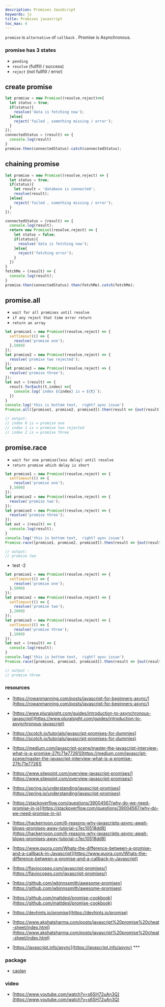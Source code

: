 ```yaml
---
description: Promises JavaScript
keywords: js
title: Promises javascript
toc_max: 4
---
```


`promise` is `alternative` of `callback` . Promise is Asynchronous.

### promise has 3 states

* `pending`
* `resolve` (fullfill / success)
* `reject` (not fullfill / error)

## create promise

```js
let promise = new Promise((resolve,reject)=>{
  let status = true;
  if(status){
    resolve('data is fetching now');
  }else{
    reject('failed , something missing / error');
  }
});
connectedStatus = (result) => {
  console.log(result)
}
promise.then(connectedStatus).catch(connectedStatus);
```

## chaining promise

```js
let promise = new Promise((resolve,reject) => {
  let status = true;
  if(status){
    let result = 'database is connected';
    resolve(result);
  }else{
    reject('failed , something missing / error');
  }
});

connectedStatus = (result) => {
  console.log(result);
  return new Promise((resolve,reject) => {
    let status = false;
    if(status){
      resolve('data is fetching now');
    }else{
      reject('fetching error');
    }
  })
}
fetchMe = (result) => {
  console.log(result);
}
promise.then(connectedStatus).then(fetchMe).catch(fetchMe);
```

## promise.all

* `wait for all promises until resolve`
* `if any reject that time error return`
* `return an array`

```js
let promise1 = new Promise((resolve,reject) => {
  setTimeout(() => {
    resolve('promise one');
  },5000)
});
let promise2 = new Promise((resolve,reject) => {
  resolve('promise two rejected');
});
let promise3 = new Promise((resolve,reject) => {
  resolve('promise three');
});
let out = (result) => {
  result.forEach((t,index) =>{
    console.log(`index ${index} is = ${t}`);
  })
}
console.log('this is bottom text,  right? aync issue')
Promise.all([promise1, promise2, promise3]).then(result => {out(result)}).catch(out);

// output:
// index 0 is = promise one
// index 1 is = promise two rejected
// index 2 is = promise three
```

## promise.race

* `wait for one promise(less delay) until resolve`
* `return promise which delay is short`


```js
let promise1 = new Promise((resolve,reject) => {
  setTimeout(() => {
    resolve('promise one');
  },5000)
});
let promise2 = new Promise((resolve,reject) => {
  resolve('promise two');
});
let promise3 = new Promise((resolve,reject) => {
  resolve('promise three');
});
let out = (result) => {
  console.log(result);
}
console.log('this is bottom text,  right? aync issue')
Promise.race([promise1, promise2, promise3]).then(result => {out(result)});

// output:
// promise two
```
* test -2

```js
let promise1 = new Promise((resolve,reject) => {
  setTimeout(() => {
    resolve('promise one');
  },5000)
});
let promise2 = new Promise((resolve,reject) => {
  setTimeout(() => {
    resolve('promise two');
  },2000)
});
let promise3 = new Promise((resolve,reject) => {
  setTimeout(() => {
    resolve('promise three');
  },1000)
});
let out = (result) => {
  console.log(result);
}
console.log('this is bottom text,  right? aync issue')
Promise.race([promise1, promise2, promise3]).then(result => {out(result)});

// output :
// promise three
```

### resources

* [https://rowanmanning.com/posts/javascript-for-beginners-async/](https://rowanmanning.com/posts/javascript-for-beginners-async/)
* [https://www.pluralsight.com/guides/introduction-to-asynchronous-javascript](https://www.pluralsight.com/guides/introduction-to-asynchronous-javascript)
* [https://scotch.io/tutorials/javascript-promises-for-dummies](https://scotch.io/tutorials/javascript-promises-for-dummies)
* [https://medium.com/javascript-scene/master-the-javascript-interview-what-is-a-promise-27fc71e77261](https://medium.com/javascript-scene/master-the-javascript-interview-what-is-a-promise-27fc71e77261)
* [https://www.sitepoint.com/overview-javascript-promises/](https://www.sitepoint.com/overview-javascript-promises/)
* [https://spring.io/understanding/javascript-promises](https://spring.io/understanding/javascript-promises)
* [https://stackoverflow.com/questions/39004567/why-do-we-need-promise-in-js](https://stackoverflow.com/questions/39004567/why-do-we-need-promise-in-js)
* [https://hackernoon.com/6-reasons-why-javascripts-async-await-blows-promises-away-tutorial-c7ec10518dd9](https://hackernoon.com/6-reasons-why-javascripts-async-await-blows-promises-away-tutorial-c7ec10518dd9)
* [https://www.quora.com/Whats-the-difference-between-a-promise-and-a-callback-in-Javascript](https://www.quora.com/Whats-the-difference-between-a-promise-and-a-callback-in-Javascript)
* [https://flaviocopes.com/javascript-promises/](https://flaviocopes.com/javascript-promises/)
* [https://github.com/wbinnssmith/awesome-promises](https://github.com/wbinnssmith/awesome-promises)
* [https://github.com/mattdesl/promise-cookbook](https://github.com/mattdesl/promise-cookbook)
* [https://devhints.io/promise](https://devhints.io/promise)
* [https://www.akshatsharma.com/posts/javascript%20promise%20cheat-sheet/index.html](https://www.akshatsharma.com/posts/javascript%20promise%20cheat-sheet/index.html)

* [https://javascript.info/async](https://javascript.info/async) ***

### package
* [caolan](https://github.com/caolan/async)

### video

* [https://www.youtube.com/watch?v=s6SH72uAn3Q](https://www.youtube.com/watch?v=s6SH72uAn3Q)
